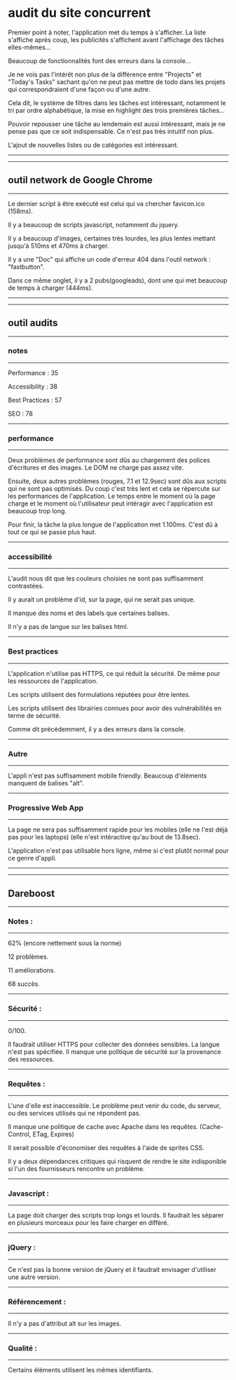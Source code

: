 # audit du site concurrent

Premier point à noter, l'application met du temps à s'afficher. La liste s'affiche après coup, les publicités s'affichent avant l'affichage des tâches elles-mêmes...

Beaucoup de fonctionnalités font des erreurs dans la console...

Je ne vois pas l'intérêt non plus de la différence entre "Projects" et "Today's Tasks" sachant qu'on ne peut pas mettre de todo dans les projets qui correspondraient d'une façon ou d'une autre.

Cela dit, le système de filtres dans les tâches est intéressant, notamment le tri par ordre alphabétique, la mise en highlight des trois premières tâches...

Pouvoir repousser une tâche au lendemain est aussi intéressant, mais je ne pense pas que ce soit indispensable. Ce n'est pas très intuitif non plus.

L'ajout de nouvelles listes ou de catégories est intéressant.
****
****
## outil network de Google Chrome
****
Le dernier script à être exécuté est celui qui va chercher favicon.ico (158ms).

Il y a beaucoup de scripts javascript, notamment du jquery.

Il y a beaucoup d'images, certaines très lourdes, les plus lentes mettant jusqu'à 510ms et 470ms à charger.

Il y a une "Doc" qui affiche un code d'erreur 404 dans l'outil network : "fastbutton".

Dans ce même onglet, il y a 2 pubs(googleads), dont une qui met beaucoup de temps à charger (444ms).
****
****
## outil audits
****
### notes
****
Performance : 35

Accessibility : 38

Best Practices : 57

SEO : 78
****
### performance
****
Deux problèmes de performance sont dûs au chargement des polices d'écritures et des images. Le DOM ne charge pas assez vite.

Ensuite, deux autres problèmes (rouges, 7.1 et 12.9sec) sont dûs aux scripts qui ne sont pas optimisés. Du coup c'est très lent et cela se répercute sur les performances de l'application. Le temps entre le moment où la page charge et le moment où l'utilisateur peut intéragir avec l'application est beaucoup trop long.

Pour finir, la tâche la plus longue de l'application met 1.100ms. C'est dû à tout ce qui se passe plus haut. 
****
### accessibilité
****
L'audit nous dit que les couleurs choisies ne sont pas suffisamment contrastées.

Il y aurait un problème d'id, sur la page, qui ne serait pas unique.

Il manque des noms et des labels que certaines balises.

Il n'y a pas de langue sur les balises html.
****
### Best practices
****
L'application n'utilise pas HTTPS, ce qui réduit la sécurité. De même pour les ressources de l'application.

Les scripts utilisent des formulations réputées pour être lentes.

Les scripts utilisent des librairies connues pour avoir des vulnérabilités en terme de sécurité.

Comme dit précédemment, il y a des erreurs dans la console.
****
### Autre
****
L'appli n'est pas suffisamment mobile friendly. 
Beaucoup d'éléments manquent de balises "alt".
****
### Progressive Web App
****
La page ne sera pas suffisamment rapide pour les mobiles (elle ne l'est déjà pas pour les laptops) (elle n'est intéractive qu'au bout de 13.8sec).

L'application n'est pas utilisable hors ligne, même si c'est plutôt normal pour ce genre d'appli.

****
****

## Dareboost
****
### Notes :
****
62% (encore nettement sous la norme)

12 problèmes.

11 améliorations.

68 succès.
****
### Sécurité :
****
0/100.

Il faudrait utiliser HTTPS pour collecter des données sensibles.
La langue n'est pas spécifiée.
Il manque une politique de sécurité sur la provenance des ressources.
****
### Requêtes :
****
L'une d'elle est inaccessible. Le problème peut venir du code, du serveur, ou des services utilisés qui ne répondent pas.

Il manque une politique de cache avec Apache dans les requêtes. (Cache-Control, ETag, Expires)

Il serait possible d'économiser des requêtes à l'aide de sprites CSS.

Il y a deux dépendances critiques qui risquent de rendre le site indisponible si l'un des fournisseurs rencontre un problème.
****
### Javascript :
****
La page doit charger des scripts trop longs et lourds. Il faudrait les séparer en plusieurs morceaux pour les faire charger en différé.
****
### jQuery :
****
Ce n'est pas la bonne version de jQuery et il faudrait envisager d'utiliser une autre version.
****
### Référencement :
****
Il n'y a pas d'attribut alt sur les images.
****
### Qualité : 
****
Certains éléments utilisent les mêmes identifiants.

